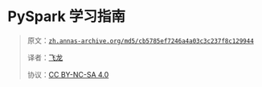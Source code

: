 # PySpark 学习指南

> 原文：[`zh.annas-archive.org/md5/cb5785ef7246a4a03c3c237f8c129944`](https://zh.annas-archive.org/md5/cb5785ef7246a4a03c3c237f8c129944)
> 
> 译者：[飞龙](https://github.com/wizardforcel)
> 
> 协议：[CC BY-NC-SA 4.0](http://creativecommons.org/licenses/by-nc-sa/4.0/)